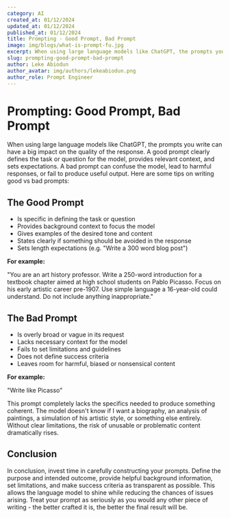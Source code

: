 ```yaml
---
category: AI
created_at: 01/12/2024
updated_at: 01/12/2024
published_at: 01/12/2024
title: Prompting - Good Prompt, Bad Prompt 
image: img/blogs/what-is-prompt-fu.jpg
excerpt: When using large language models like ChatGPT, the prompts you write can have a big impact on the quality of the response. A good prompt clearly defines the task or question for the model, provides relevant context, and sets expectations. A bad prompt can confuse the model, lead to harmful responses, or fail to produce useful output. Here are some tips on writing good vs bad prompts
slug: prompting-good-prompt-bad-prompt
author: Leke Abiodun
author_avatar: img/authors/lekeabiodun.png
author_role: Prompt Engineer
---
```

# Prompting: Good Prompt, Bad Prompt 

When using large language models like ChatGPT, the prompts you write can have a big impact on the quality of the response. A good prompt clearly defines the task or question for the model, provides relevant context, and sets expectations. A bad prompt can confuse the model, lead to harmful responses, or fail to produce useful output. Here are some tips on writing good vs bad prompts:

## The Good Prompt

- Is specific in defining the task or question 
- Provides background context to focus the model
- Gives examples of the desired tone and content
- States clearly if something should be avoided in the response
- Sets length expectations (e.g. "Write a 300 word blog post")

**For example:**

"You are an art history professor. Write a 250-word introduction for a textbook chapter aimed at high school students on Pablo Picasso. Focus on his early artistic career pre-1907. Use simple language a 16-year-old could understand. Do not include anything inappropriate."

## The Bad Prompt

- Is overly broad or vague in its request
- Lacks necessary context for the model 
- Fails to set limitations and guidelines 
- Does not define success criteria
- Leaves room for harmful, biased or nonsensical content

**For example:**

"Write like Picasso"

This prompt completely lacks the specifics needed to produce something coherent. The model doesn't know if I want a biography, an analysis of paintings, a simulation of his artistic style, or something else entirely. Without clear limitations, the risk of unusable or problematic content dramatically rises.
## Conclusion
In conclusion, invest time in carefully constructing your prompts. Define the purpose and intended outcome, provide helpful background information, set limitations, and make success criteria as transparent as possible. This allows the language model to shine while reducing the chances of issues arising. Treat your prompt as seriously as you would any other piece of writing - the better crafted it is, the better the final result will be.
    
